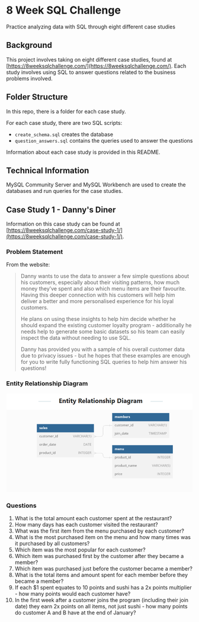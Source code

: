 # 8 Week SQL Challenge

Practice analyzing data with SQL through eight different case studies

## Background

This project involves taking on eight different case studies, found at [https://8weeksqlchallenge.com/](https://8weeksqlchallenge.com/). Each study involves using SQL to answer questions related to the business problems involved.

## Folder Structure

In this repo, there is a folder for each case study.

For each case study, there are two SQL scripts: 
- `create_schema.sql` creates the database
- `question_answers.sql` contains the queries used to answer the questions

Information about each case study is provided in this README.

## Technical Information

MySQL Community Server and MySQL Workbench are used to create the databases and run queries for the case studies. 

## Case Study 1 - Danny's Diner

Information on this case study can be found at [https://8weeksqlchallenge.com/case-study-1/](https://8weeksqlchallenge.com/case-study-1/). 

### Problem Statement

From the website:

> Danny wants to use the data to answer a few simple questions about his customers, especially about their visiting patterns, how much money they’ve spent and also which menu items are their favourite. Having this deeper connection with his customers will help him deliver a better and more personalised experience for his loyal customers. 
>
>He plans on using these insights to help him decide whether he should expand the existing customer loyalty program - additionally he needs help to generate some basic datasets so his team can easily inspect the data without needing to use SQL.
>
>Danny has provided you with a sample of his overall customer data due to privacy issues - but he hopes that these examples are enough for you to write fully functioning SQL queries to help him answer his questions!

### Entity Relationship Diagram

<img src="diagrams/case study 1.png"/>

### Questions


1. What is the total amount each customer spent at the restaurant?
2. How many days has each customer visited the restaurant?
3. What was the first item from the menu purchased by each customer?
4. What is the most purchased item on the menu and how many times was it purchased by all customers?
5. Which item was the most popular for each customer?
6. Which item was purchased first by the customer after they became a member?
7. Which item was purchased just before the customer became a member?
8. What is the total items and amount spent for each member before they became a member?
9. If each $1 spent equates to 10 points and sushi has a 2x points multiplier - how many points would each customer have?
10. In the first week after a customer joins the program (including their join date) they earn 2x points on all items, not just sushi - how many points do customer A and B have at the end of January?
